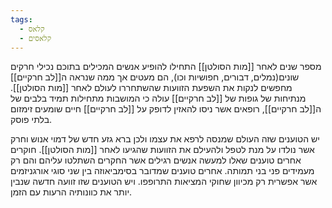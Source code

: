 ```yaml
---
tags:
  - קלאס
  - קלאסים
---
```

מספר שנים לאחר [[מות הסולטן]] התחילו להופיע אנשים המכילים בתוכם נכילי חרקים שונים(נמלים, דבורים, חפושיות וכו), הם מעטים אך ממה שנראה ה[[לב חרקיים]] מחפשים לנקות את השפעת הזוועות שהשתחררו לעולם לאחר [[מות הסולטן]].
מנתיחות של גופות של [[לב חרקיים]] עולה כי המושבות מתחילות תמיד בלבים של ה[[לב חרקיים]], רופאים אשר ניסו להאזין לדופק על [[לב חרקיים]] חיים שומעים זימזום בלתי פוסק.

יש הטוענים שזה העולם שמנסה לרפא את עצמו ולכן ברא גזע חדש של דמוי אנוש וחרק אשר נולדו על מנת לטפל ולהעילם את הזוועות שהגיעו לאחר [[מות הסולטן]].
חוקרים אחרים טוענים שאלו למעשה אנשים רגילים אשר החקרים השתלטו עליהם והם רק מעמידים פני בני תמותה.
אחרים טוענים שמדובר בסימביאוזה בין שני סוגי אורגניזמים אשר אפשרית רק מכיוון שחוקי המציאות התרופפו.
ויש הטוענים שזו זוועה חדשה שנבין יותר את כוונותיה הרעות עם הזמן.

